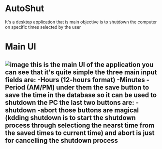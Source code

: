 # AutoShut
It's a desktop application that is main objective is to shutdown the computer on specific times selected by the user
# Main UI
![image](https://github.com/user-attachments/assets/51705214-2d51-4ce8-9e85-51eec1f0cf3f)
this is the main UI of the application you can see that it's quite simple the three main input fields are:
-Hours (12-hours format)
-Minutes
-Period (AM/PM)
under them the save button to save the time in the database so it can be used to shutdown the PC
the last two buttons are:
-shutdown
-abort
those buttons are magical (kdding shutdown is to start the shutdown process through selectiong the nearst time from the saved times to current time)
and abort is just for cancelling the shutdown process
--------------------------------------------------------------------------------------------------------------------------------------------------------

